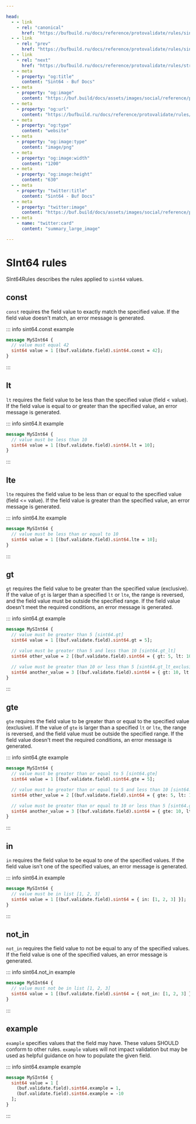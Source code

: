 ```yaml
---

head:
  - - link
    - rel: "canonical"
      href: "https://bufbuild.ru/docs/reference/protovalidate/rules/sint64_rules/"
  - - link
    - rel: "prev"
      href: "https://bufbuild.ru/docs/reference/protovalidate/rules/sint32_rules/"
  - - link
    - rel: "next"
      href: "https://bufbuild.ru/docs/reference/protovalidate/rules/string_rules/"
  - - meta
    - property: "og:title"
      content: "Sint64 - Buf Docs"
  - - meta
    - property: "og:image"
      content: "https://buf.build/docs/assets/images/social/reference/protovalidate/rules/sint64_rules.png"
  - - meta
    - property: "og:url"
      content: "https://bufbuild.ru/docs/reference/protovalidate/rules/sint64_rules/"
  - - meta
    - property: "og:type"
      content: "website"
  - - meta
    - property: "og:image:type"
      content: "image/png"
  - - meta
    - property: "og:image:width"
      content: "1200"
  - - meta
    - property: "og:image:height"
      content: "630"
  - - meta
    - property: "twitter:title"
      content: "Sint64 - Buf Docs"
  - - meta
    - property: "twitter:image"
      content: "https://buf.build/docs/assets/images/social/reference/protovalidate/rules/sint64_rules.png"
  - - meta
    - name: "twitter:card"
      content: "summary_large_image"

---
```


# SInt64 rules

SInt64Rules describes the rules applied to `sint64` values.

## const

`const` requires the field value to exactly match the specified value. If the field value doesn't match, an error message is generated.

::: info sint64.const example

```proto
message MySInt64 {
  // value must equal 42
  sint64 value = 1 [(buf.validate.field).sint64.const = 42];
}
```

:::

## lt

`lt` requires the field value to be less than the specified value (field < value). If the field value is equal to or greater than the specified value, an error message is generated.

::: info sint64.lt example

```proto
message MySInt64 {
  // value must be less than 10
  sint64 value = 1 [(buf.validate.field).sint64.lt = 10];
}
```

:::

## lte

`lte` requires the field value to be less than or equal to the specified value (field <= value). If the field value is greater than the specified value, an error message is generated.

::: info sint64.lte example

```proto
message MySInt64 {
  // value must be less than or equal to 10
  sint64 value = 1 [(buf.validate.field).sint64.lte = 10];
}
```

:::

## gt

`gt` requires the field value to be greater than the specified value (exclusive). If the value of `gt` is larger than a specified `lt` or `lte`, the range is reversed, and the field value must be outside the specified range. If the field value doesn't meet the required conditions, an error message is generated.

::: info sint64.gt example

```proto
message MySInt64 {
  // value must be greater than 5 [sint64.gt]
  sint64 value = 1 [(buf.validate.field).sint64.gt = 5];

  // value must be greater than 5 and less than 10 [sint64.gt_lt]
  sint64 other_value = 2 [(buf.validate.field).sint64 = { gt: 5, lt: 10 }];

  // value must be greater than 10 or less than 5 [sint64.gt_lt_exclusive]
  sint64 another_value = 3 [(buf.validate.field).sint64 = { gt: 10, lt: 5 }];
}
```

:::

## gte

`gte` requires the field value to be greater than or equal to the specified value (exclusive). If the value of `gte` is larger than a specified `lt` or `lte`, the range is reversed, and the field value must be outside the specified range. If the field value doesn't meet the required conditions, an error message is generated.

::: info sint64.gte example

```proto
message MySInt64 {
  // value must be greater than or equal to 5 [sint64.gte]
  sint64 value = 1 [(buf.validate.field).sint64.gte = 5];

  // value must be greater than or equal to 5 and less than 10 [sint64.gte_lt]
  sint64 other_value = 2 [(buf.validate.field).sint64 = { gte: 5, lt: 10 }];

  // value must be greater than or equal to 10 or less than 5 [sint64.gte_lt_exclusive]
  sint64 another_value = 3 [(buf.validate.field).sint64 = { gte: 10, lt: 5 }];
}
```

:::

## in

`in` requires the field value to be equal to one of the specified values. If the field value isn't one of the specified values, an error message is generated.

::: info sint64.in example

```proto
message MySInt64 {
  // value must be in list [1, 2, 3]
  sint64 value = 1 [(buf.validate.field).sint64 = { in: [1, 2, 3] }];
}
```

:::

## not_in

`not_in` requires the field value to not be equal to any of the specified values. If the field value is one of the specified values, an error message is generated.

::: info sint64.not_in example

```proto
message MySInt64 {
  // value must not be in list [1, 2, 3]
  sint64 value = 1 [(buf.validate.field).sint64 = { not_in: [1, 2, 3] }];
}
```

:::

## example

`example` specifies values that the field may have. These values SHOULD conform to other rules. `example` values will not impact validation but may be used as helpful guidance on how to populate the given field.

::: info sint64.example example

```proto
message MySInt64 {
  sint64 value = 1 [
    (buf.validate.field).sint64.example = 1,
    (buf.validate.field).sint64.example = -10
  ];
}
```

:::
